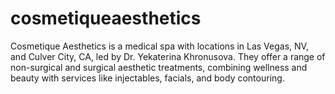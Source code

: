 # cosmetiqueaesthetics
Cosmetique Aesthetics is a medical spa with locations in Las Vegas, NV, and Culver City, CA, led by Dr. Yekaterina Khronusova. They offer a range of non-surgical and surgical aesthetic treatments, combining wellness and beauty with services like injectables, facials, and body contouring.

